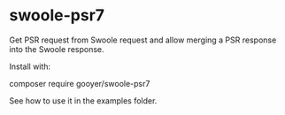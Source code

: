 # swoole-psr7
Get PSR request from Swoole request and allow merging a PSR response into the Swoole response.

Install with:

composer require gooyer/swoole-psr7

See how to use it in the examples folder.
